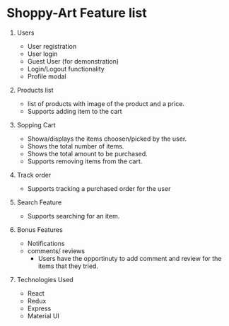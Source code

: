 # Shoppy-Art Feature list
1. Users
   * User registration
   * User login
   * Guest User (for demonstration)
   * Login/Logout functionality
   * Profile modal 

  
2. Products list
   * list of products with image of the product and a price.
   * Supports adding item to the cart
  
3. Sopping Cart
   * Showa/displays the items choosen/picked by the user.
   * Shows the total number of items.
   * Shows the total amount to be purchased.
   * Supports removing items from the cart.
  
4. Track order
   * Supports tracking a purchased order for the user
   
5. Search Feature
   * Supports searching for an item.
  
6. Bonus Features
   * Notifications
   * comments/ reviews
     * Users have the opportinuty to add comment and review for the items that they tried.
  
7. Technologies Used
   * React
   * Redux
   * Express 
   * Material UI
  

